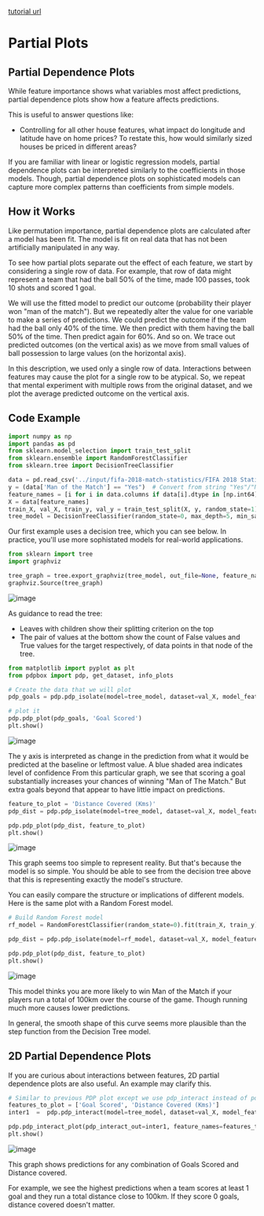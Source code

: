 [tutorial url](https://www.kaggle.com/dansbecker/partial-plots)

# Partial Plots

## Partial Dependence Plots

While feature importance shows what variables most affect predictions, partial dependence plots show how a feature affects predictions.

This is useful to answer questions like:

- Controlling for all other house features, what impact do longitude and latitude have on home prices? To restate this, how would similarly sized houses be priced in different areas?

If you are familiar with linear or logistic regression models, partial dependence plots can be interpreted similarly to the coefficients in those models. Though, partial dependence plots on sophisticated models can capture more complex patterns than coefficients from simple models.

## How it Works

Like permutation importance, partial dependence plots are calculated after a model has been fit. The model is fit on real data that has not been artificially manipulated in any way.

To see how partial plots separate out the effect of each feature, we start by considering a single row of data. For example, that row of data might represent a team that had the ball 50% of the time, made 100 passes, took 10 shots and scored 1 goal.

We will use the fitted model to predict our outcome (probability their player won "man of the match"). But we repeatedly alter the value for one variable to make a series of predictions. We could predict the outcome if the team had the ball only 40% of the time. We then predict with them having the ball 50% of the time. Then predict again for 60%. And so on. We trace out predicted outcomes (on the vertical axis) as we move from small values of ball possession to large values (on the horizontal axis).

In this description, we used only a single row of data. Interactions between features may cause the plot for a single row to be atypical. So, we repeat that mental experiment with multiple rows from the original dataset, and we plot the average predicted outcome on the vertical axis.

## Code Example

```python
import numpy as np
import pandas as pd
from sklearn.model_selection import train_test_split
from sklearn.ensemble import RandomForestClassifier
from sklearn.tree import DecisionTreeClassifier

data = pd.read_csv('../input/fifa-2018-match-statistics/FIFA 2018 Statistics.csv')
y = (data['Man of the Match'] == "Yes")  # Convert from string "Yes"/"No" to binary
feature_names = [i for i in data.columns if data[i].dtype in [np.int64]]
X = data[feature_names]
train_X, val_X, train_y, val_y = train_test_split(X, y, random_state=1)
tree_model = DecisionTreeClassifier(random_state=0, max_depth=5, min_samples_split=5).fit(train_X, train_y)
```

Our first example uses a decision tree, which you can see below. In practice, you'll use more sophistated models for real-world applications.

```python
from sklearn import tree
import graphviz

tree_graph = tree.export_graphviz(tree_model, out_file=None, feature_names=feature_names)
graphviz.Source(tree_graph)
```

![image](https://user-images.githubusercontent.com/74973306/105325867-6c3b7480-5c10-11eb-8f6d-8e98249e44f2.png)

As guidance to read the tree:

- Leaves with children show their splitting criterion on the top
- The pair of values at the bottom show the count of False values and True values for the target respectively, of data points in that node of the tree.

```python
from matplotlib import pyplot as plt
from pdpbox import pdp, get_dataset, info_plots

# Create the data that we will plot
pdp_goals = pdp.pdp_isolate(model=tree_model, dataset=val_X, model_features=feature_names, feature='Goal Scored')

# plot it
pdp.pdp_plot(pdp_goals, 'Goal Scored')
plt.show()
```

![image](https://user-images.githubusercontent.com/74973306/105326162-cdfbde80-5c10-11eb-9fbf-5fa036454a82.png)

The y axis is interpreted as change in the prediction from what it would be predicted at the baseline or leftmost value.
A blue shaded area indicates level of confidence
From this particular graph, we see that scoring a goal substantially increases your chances of winning "Man of The Match." But extra goals beyond that appear to have little impact on predictions.

```python
feature_to_plot = 'Distance Covered (Kms)'
pdp_dist = pdp.pdp_isolate(model=tree_model, dataset=val_X, model_features=feature_names, feature=feature_to_plot)

pdp.pdp_plot(pdp_dist, feature_to_plot)
plt.show()
```
![image](https://user-images.githubusercontent.com/74973306/105326460-1ca97880-5c11-11eb-93cc-60740d119a47.png)

This graph seems too simple to represent reality. But that's because the model is so simple. You should be able to see from the decision tree above that this is representing exactly the model's structure.

You can easily compare the structure or implications of different models. Here is the same plot with a Random Forest model.

```python
# Build Random Forest model
rf_model = RandomForestClassifier(random_state=0).fit(train_X, train_y)

pdp_dist = pdp.pdp_isolate(model=rf_model, dataset=val_X, model_features=feature_names, feature=feature_to_plot)

pdp.pdp_plot(pdp_dist, feature_to_plot)
plt.show()
```
![image](https://user-images.githubusercontent.com/74973306/105326653-511d3480-5c11-11eb-8c35-bb0e28703834.png)

This model thinks you are more likely to win Man of the Match if your players run a total of 100km over the course of the game. Though running much more causes lower predictions.

In general, the smooth shape of this curve seems more plausible than the step function from the Decision Tree model. 

## 2D Partial Dependence Plots

If you are curious about interactions between features, 2D partial dependence plots are also useful. An example may clarify this.

```python
# Similar to previous PDP plot except we use pdp_interact instead of pdp_isolate and pdp_interact_plot instead of pdp_isolate_plot
features_to_plot = ['Goal Scored', 'Distance Covered (Kms)']
inter1  =  pdp.pdp_interact(model=tree_model, dataset=val_X, model_features=feature_names, features=features_to_plot)

pdp.pdp_interact_plot(pdp_interact_out=inter1, feature_names=features_to_plot, plot_type='contour')
plt.show()
```

![image](https://user-images.githubusercontent.com/74973306/105326860-917cb280-5c11-11eb-823f-50b517c8e640.png)

This graph shows predictions for any combination of Goals Scored and Distance covered.

For example, we see the highest predictions when a team scores at least 1 goal and they run a total distance close to 100km. If they score 0 goals, distance covered doesn't matter.
